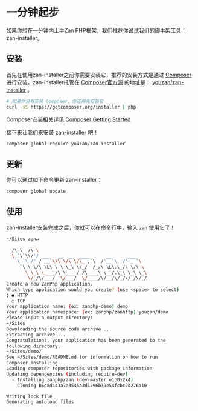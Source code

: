 # 一分钟起步
如果你想在一分钟内上手Zan PHP框架，我们推荐你试试我们的脚手架工具：zan-installer。


## 安装
首先在使用zan-installer之前你需要安装它，推荐的安装方式是通过 [Composer](http://getcomposer.org) 进行安装。zan-installer托管在 [Composer官方源](packagist.org) 的地址是： [youzan/zan-installer](https://packagist.org/packages/youzan/zan-installer) 。

```bash
# 如果你没有安装 Composer，你还得先安装它
curl -sS https://getcomposer.org/installer | php
```
Composer安装相关详见 [Composer Getting Started](https://getcomposer.org/doc/00-intro.md)


接下来让我们来安装 zan-installer 吧！
```bash
composer global require youzan/zan-installer
```


## 更新
你可以通过如下命令更新 zan-installer：

```bash
composer global update
```


## 使用
zan-installer安装完成之后，你就可以在命令行中，输入 `zan` 使用它了！

```bash
~/Sites zan↵
   __    __
  /\ \  /\ \
  \ `\`\\/'/ ___   __  __  ____      __      ___
   `\ `\ /' / __`\/\ \/\ \/\_ ,`\  /'__`\  /' _ `\
     `\ \ \/\ \L\ \ \ \_\ \/_/  /_/\ \L\.\_/\ \/\ \
       \ \_\ \____/\ \____/ /\____\ \__/.\_\ \_\ \_\
        \/_/\/___/  \/___/  \/____/\/__/\/_/\/_/\/_/
Create a new ZanPhp application.
Which type application would you create? (use <space> to select)
❯ ● HTTP
  ○ TCP
Your application name: (ex: zanphp-demo) demo
Your application namespace: (ex: zanphp/zanhttp) youzan/demo
Please input a output directory:
~/Sites
Downloading the source code archive ...
Extracting archive ...
Congratulations, your application has been generated to the 
following directory.
~/Sites/demo/
See ~/Sites/demo/README.md for information on how to run.
Composer installing...
Loading composer repositories with package information
Updating dependencies (including require-dev)
  - Installing zanphp/zan (dev-master o1o0x2x4)
    Cloning b6d8d443a7a3545a3d1796b39e54fcbc2d276a10

Writing lock file
Generating autoload files
```






